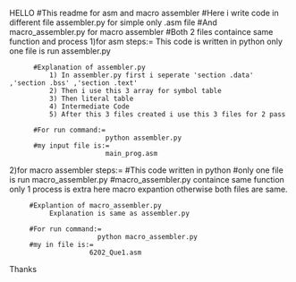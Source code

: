 HELLO
  #This readme for asm and macro assembler
  #Here i write code in different file assembler.py for simple only .asm file 
  #And macro_assembler.py for macro assembler
  #Both 2 files containce same function and process
  1)for asm steps:=
          This code is written in python
           only one file is run assembler.py

          #Explanation of assembler.py
              1) In assembler.py first i seperate 'section .data' ,'section .bss' ,'section .text'
              2) Then i use this 3 array for symbol table
              3) Then literal table
              4) Intermediate Code
              5) After this 3 files created i use this 3 files for 2 pass

          #For run command:=
                            python assembler.py
          #my input file is:=
                            main_prog.asm

   2)for macro assembler steps:=
          #This code written in python
          #only one file is run macro_assembler.py
          #macro_assembler.py containce same function only 1 process is extra here macro expantion otherwise both files are same.

         #Explantion of macro_assembler.py
              Explanation is same as assembler.py

         #For run command:=
                          python macro_assembler.py
         #my in file is:=
                        6202_Que1.asm


Thanks



